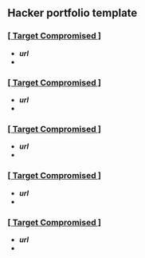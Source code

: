 ## Hacker portfolio template

### [[ Target Compromised ]](github.com/Sulaimannabdul)
- ***url***
-

### [[ Target Compromised ]](github.com/Sulaimannabdul)
- ***url***
-

### [[ Target Compromised ]](github.com/Sulaimannabdul)
- ***url***
-

### [[ Target Compromised ]](github.com/Sulaimannabdul)
- ***url***
-

### [[ Target Compromised ]](github.com/Sulaimannabdul)
- ***url***
-
